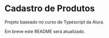 # Cadastro de Produtos

Projeto baseado no curso de Typescript da Alura.

Em breve este README será atualizado.
